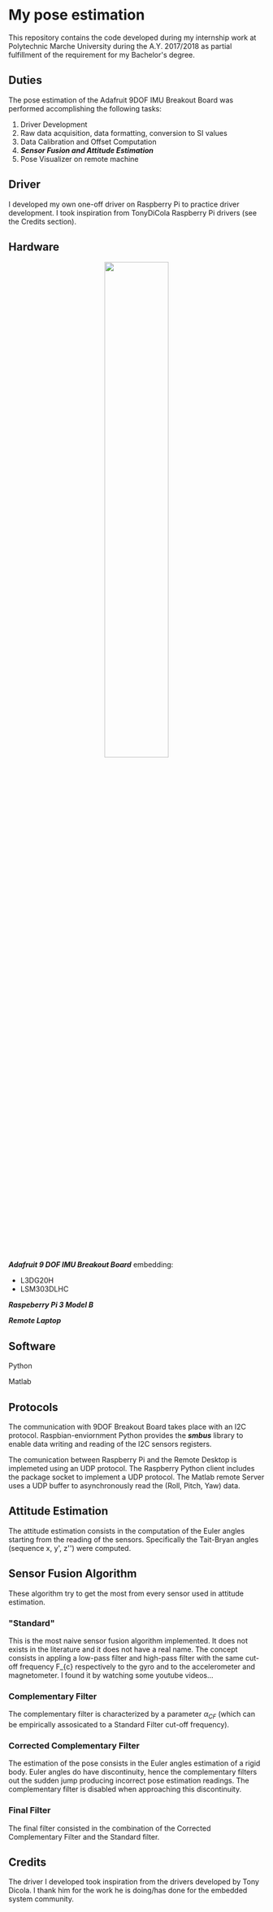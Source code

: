 # My pose estimation
This repository contains the code developed during my internship work at Polytechnic Marche University during the A.Y. 2017/2018 as partial fulfillment of the requirement for my Bachelor's degree.

## Duties

The pose estimation of the Adafruit 9DOF IMU Breakout Board was performed accomplishing the following tasks:

1. Driver Development
2. Raw data acquisition, data formatting, conversion to SI values
3. Data Calibration and Offset Computation
4. ***Sensor Fusion and Attitude Estimation***
5. Pose Visualizer on remote machine

## Driver

I developed my own one-off driver on Raspberry Pi to practice driver development. I took inspiration from TonyDiCola Raspberry Pi drivers (see the Credits section).

## Hardware



<p align="center">
<img src=https://github.com/Acefrrag/My-pose-estimation/assets/59066474/3c7604b6-5b6b-4e3d-9970-ad37e26bec53 width="50%">
</p>

***Adafruit 9 DOF IMU Breakout Board*** embedding:
* L3DG20H
* LSM303DLHC

***Raspeberry Pi 3 Model B***

***Remote Laptop***

## Software

Python

Matlab

## Protocols

The communication with 9DOF Breakout Board takes place with an I2C protocol. Raspbian-enviornment Python provides the ***smbus*** library to enable data writing and reading of the I2C sensors registers.

The comunication between Raspberry Pi and the Remote Desktop is implemeted using an UDP protocol. The Raspberry Python client includes the package socket to implement a UDP protocol. The Matlab remote Server uses a UDP buffer to asynchronously read the (Roll, Pitch, Yaw) data.

## Attitude Estimation

The attitude estimation consists in the computation of the Euler angles starting from the reading of the sensors. Specifically the Tait-Bryan angles (sequence x, y', z'') were computed.

## Sensor Fusion Algorithm

These algorithm try to get the most from every sensor used in attitude estimation.

### "Standard"

This is the most naive sensor fusion algorithm implemented. It does not exists in the literature and it does not have a real name. The concept consists in appling a low-pass filter and high-pass filter with the same cut-off frequency F_{c} respectively to the gyro and to the accelerometer and magnetometer. I found it by watching some youtube videos...

### Complementary Filter

The complementary filter is characterized by a parameter $\alpha_{CF}$ (which can be empirically assosicated to a Standard Filter cut-off frequency).

### Corrected Complementary Filter

The estimation of the pose consists in the Euler angles estimation of a rigid body. Euler angles do have discontinuity, hence the complementary filters out the sudden jump producing incorrect pose estimation readings. The complementary filter is disabled when approaching this discontinuity.

### Final Filter

The final filter consisted in the combination of the Corrected Complementary Filter and the Standard filter.

## Credits

The driver I developed took inspiration from the drivers developed by Tony Dicola. I thank him for the work he is doing/has done for the embedded system community.




